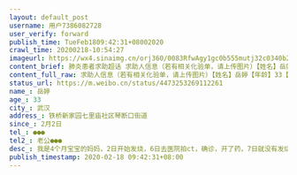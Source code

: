 ```yaml
---
layout: default_post
username: 用户7386082728
user_verify: forward
publish_time: TueFeb1809:42:31+08002020
crawl_time: 20200218-10:54:27
imageurl: https://wx4.sinaimg.cn/orj360/0083RfwAgy1gc0b555mutj32c0340b2e.jpg,https://wx4.sinaimg.cn/orj360/0083RfwAgy1gc0b57bifyj32c03401l1.jpg,https://wx2.sinaimg.cn/orj360/0083RfwAgy1gc0b59eyqsj32c0340b2d.jpg,https://wx2.sinaimg.cn/orj360/0083RfwAgy1gc0b5c036mj32c0340npi.jpg,https://wx3.sinaimg.cn/orj360/0083RfwAgy1gc0b5edfn1j32c0340e85.jpg,https://wx2.sinaimg.cn/orj360/0083RfwAgy1gc0b5gp60wj32c03407wl.jpg,https://wx2.sinaimg.cn/orj360/0083RfwAgy1gc0b5itv4jj32c03404qt.jpg
content_brief: 肺炎患者求助超话 求助人信息（若有相关化验单，请上传图片）【姓名】岳婷【年龄】33【所在城市】武汉【所在小区、社区】铁桥新家园 七里庙社区 琴断口街道【患病时间】2月2日【联系方式】●●●【其他紧急联系人】老公 ●●●【病情描述】我是4个月宝宝的妈妈，2日开始发烧，6 ...全文
content_full_raw: 求助人信息（若有相关化验单，请上传图片）【姓名】岳婷【年龄】33【所在城市】武汉【所在小区、社区】铁桥新家园七里庙社区琴断口街道【患病时间】2月2日【联系方式】●●●【其他紧急联系人】老公●●●【病情描述】我是4个月宝宝的妈妈，2日开始发烧，6日去医院拍ct，确诊，开了药，7日就没有发烧了，10日又去拍了ct，没有好转，继续在家隔离吃药，给社区上报了，社区说在家吃药隔离，没有发烧应该还好。社区让做核酸检测，排队到12日做核酸检测，16日检测结果是阴性，我以为好转了，当天晚上去做了ct，结果比上次严重，我老公也拍了ct，结果我老公也感染了，医生说你们都要隔离治疗，我的比较严重，赶紧联系社区。当天就给社区联系了，社区说先上报我的，然后说让清好东西，做好准备，可是到现在也还是在家等待。之前11日我也发了微博，想着社区联系上了，会安排，可是到现在了也没消息！恳请大家帮帮我！武汉
status_url: https://m.weibo.cn/status/4473253269112261
name_: 岳婷
age_: 33
city_: 武汉
address_: 铁桥新家园七里庙社区琴断口街道
since_: 2月2日
tel_: ●●●
tel2_: 老公●●●
desc_: 我是4个月宝宝的妈妈，2日开始发烧，6日去医院拍ct，确诊，开了药，7日就没有发烧了，10日又去拍了ct，没有好转，继续在家隔离吃药，给社区上报了，社区说在家吃药隔离，没有发烧应该还好。社区让做核酸检测，排队到12日做核酸检测，16日检测结果是阴性，我以为好转了，当天晚上去做了ct，结果比上次严重，我老公也拍了ct，结果我老公也感染了，医生说你们都要隔离治疗，我的比较严重，赶紧联系社区。当天就给社区联系了，社区说先上报我的，然后说让清好东西，做好准备，可是到现在也还是在家等待。之前11日我也发了微博，想着社区联系上了，会安排，可是到现在了也没消息！恳请大家帮帮我！武汉
publish_timestamp: 2020-02-18 09:42:31+08:00
---
```

